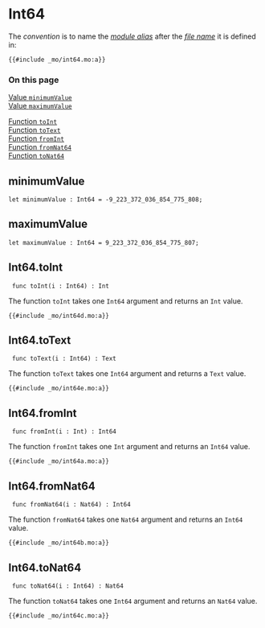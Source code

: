 # Int64

The _convention_ is to name the [_module alias_](/common-programming-concepts/modules.html#type-imports-and-renaming) after the [_file name_](/common-programming-concepts/modules.html#imports) it is defined in:

```motoko, run
{{#include _mo/int64.mo:a}}
```

### On this page

[Value `minimumValue`](#minimumvalue)  
[Value `maximumValue`](#maximumvalue)

[Function `toInt`](#int64toint)  
[Function `toText`](#int64totext)  
[Function `fromInt`](#int64fromint)  
[Function `fromNat64`](#int64fromnat64)  
[Function `toNat64`](#int64tonat64)

## minimumValue

```motoko
let minimumValue : Int64 = -9_223_372_036_854_775_808;
```

## maximumValue

```motoko
let maximumValue : Int64 = 9_223_372_036_854_775_807;
```

## Int64.toInt

```motoko
 func toInt(i : Int64) : Int
```

The function `toInt` takes one `Int64` argument and returns an `Int` value.

```motoko, run
{{#include _mo/int64d.mo:a}}
```

## Int64.toText

```motoko
 func toText(i : Int64) : Text
```

The function `toText` takes one `Int64` argument and returns a `Text` value.

```motoko, run
{{#include _mo/int64e.mo:a}}
```

## Int64.fromInt

```motoko
 func fromInt(i : Int) : Int64
```

The function `fromInt` takes one `Int` argument and returns an `Int64` value.

```motoko, run
{{#include _mo/int64a.mo:a}}
```

## Int64.fromNat64

```motoko
 func fromNat64(i : Nat64) : Int64
```

The function `fromNat64` takes one `Nat64` argument and returns an `Int64` value.

```motoko, run
{{#include _mo/int64b.mo:a}}
```

## Int64.toNat64

```motoko
 func toNat64(i : Int64) : Nat64
```

The function `toNat64` takes one `Int64` argument and returns an `Nat64` value.

```motoko, run
{{#include _mo/int64c.mo:a}}
```
